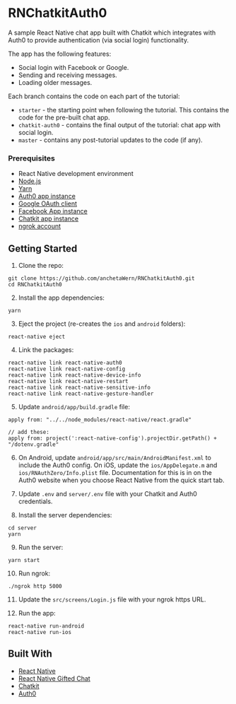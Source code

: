 # RNChatkitAuth0
A sample React Native chat app built with Chatkit which integrates with Auth0 to provide authentication (via social login) functionality.

The app has the following features:

- Social login with Facebook or Google.
- Sending and receiving messages.
- Loading older messages.

Each branch contains the code on each part of the tutorial:

- `starter` - the starting point when following the tutorial. This contains the code for the pre-built chat app.
- `chatkit-auth0` - contains the final output of the tutorial: chat app with social login.
- `master` - contains any post-tutorial updates to the code (if any).

### Prerequisites

-   React Native development environment
-   [Node.js](https://nodejs.org/en/)
-   [Yarn](https://yarnpkg.com/en/)
-   [Auth0 app instance](https://auth0.com/)
-   [Google OAuth client](https://console.developers.google.com)
-   [Facebook App instance](https://developers.facebook.com/apps)
-   [Chatkit app instance](https://pusher.com/chatkit)
-   [ngrok account](https://ngrok.com/)

## Getting Started

1.  Clone the repo:

```
git clone https://github.com/anchetaWern/RNChatkitAuth0.git
cd RNChatkitAuth0
```

2.  Install the app dependencies:

```
yarn
```

3.  Eject the project (re-creates the `ios` and `android` folders):

```
react-native eject
```

4.  Link the packages:

```
react-native link react-native-auth0
react-native link react-native-config
react-native link react-native-device-info
react-native link react-native-restart
react-native link react-native-sensitive-info
react-native link react-native-gesture-handler
```

5.  Update `android/app/build.gradle` file:

```
apply from: "../../node_modules/react-native/react.gradle"

// add these:
apply from: project(':react-native-config').projectDir.getPath() + "/dotenv.gradle"
```

6. On Android, update `android/app/src/main/AndroidManifest.xml` to include the Auth0 config. 
On iOS, update the `ios/AppDelegate.m` and `ios/RNAuthZero/Info.plist` file. 
Documentation for this is in on the Auth0 website when you choose React Native from the quick start tab.

7. Update `.env` and `server/.env` file with your Chatkit and Auth0 credentials.

8. Install the server dependencies:

```
cd server
yarn
```

9.  Run the server:

```
yarn start
```

10. Run ngrok:

```
./ngrok http 5000
```

11. Update the `src/screens/Login.js` file with your ngrok https URL.

12. Run the app:

```
react-native run-android
react-native run-ios
```

## Built With

-   [React Native](http://facebook.github.io/react-native/)
-   [React Native Gifted Chat](https://github.com/FaridSafi/react-native-gifted-chat)
-   [Chatkit](https://pusher.com/chatkit)
-   [Auth0](https://auth0.com/)
